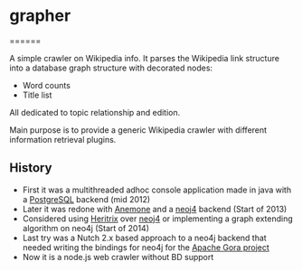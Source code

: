 # grapher
======

A simple crawler on Wikipedia info.
It parses the Wikipedia link structure into a database graph structure with decorated nodes:
 - Word counts
 - Title list

All dedicated to topic relationship and edition.

Main purpose is to provide a generic Wikipedia crawler with different information retrieval plugins. 

## History

* First it was a multithreaded adhoc console application made in java with a [PostgreSQL](http://www.postgresql.org/) backend (mid 2012)
* Later it was redone with [Anemone](https://github.com/chriskite/anemone) and a [neoj4](http://neo4j.com/) backend (Start of 2013)
* Considered using [Heritrix](http://crawler.archive.org/index.html "archive.org's crawler") over [neoj4](http://neo4j.com/) or implementing a graph extending algorithm on neo4j (Start of 2014)
* Last try was a Nutch 2.x based approach to a neo4j backend that needed writing the bindings for neo4j for the [Apache Gora project](https://github.com/apache/gora "Apache gora")
* Now it is a node.js web crawler without BD support
